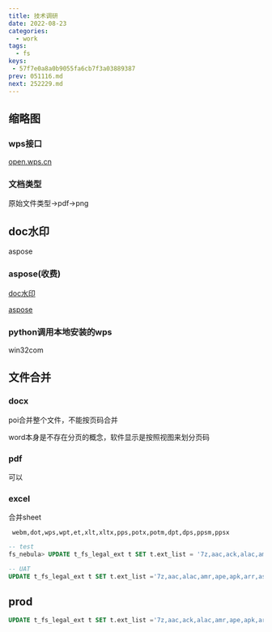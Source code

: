 ```yaml
---
title: 技术调研
date: 2022-08-23
categories:
  - work
tags:
  - fs
keys:
 - 57f7e0a8a0b9055fa6cb7f3a03889387
prev: 051116.md
next: 252229.md
---
```




<!-- more -->

## 缩略图

### wps接口

[open.wps.cn](https://open.wps.cn/docs/file-convert/AccessKnow)

### 文档类型

原始文件类型->pdf->png

## doc水印

aspose

### aspose(收费)

[doc水印](http://cf.taimei.com/pages/viewpage.action?pageId=42768287)

[aspose](https://purchase.aspose.com/pricing)

### python调用本地安装的wps

win32com

## 文件合并

### docx

poi合并整个文件，不能按页码合并

word本身是不存在分页的概念，软件显示是按照视图来划分页码

### pdf

可以

### excel

合并sheet


```
 webm,dot,wps,wpt,et,xlt,xltx,pps,potx,potm,dpt,dps,ppsm,ppsx
```

```SQL
-- test
fs_nebula> UPDATE t_fs_legal_ext t SET t.ext_list = '7z,aac,ack,alac,amr,ape,apk,arr,asc,avi,awb,awb,bmp,caj,cer,config,crt,crx,csv,dat,dat,dll,dmp,doc,docm,docx,dotx,eml,exe,flac,flv,gif,gzip,html,ipa,ixo,jpeg,jpg,json,mdf,mkv,mmap,mov,mp3,mp4,mpeg,mpg,msg,msi,ogg,ovpn,p7b,pdb,pdf,pem,png,ppt,pptm,pptx,rar,raw,reg,rtf,sas,sas7bdat,seq,sha1,svg,tgz,tif,ts,txt,url,vsdx,wav,wma,wmv,wrf,xls,xlsm,xlsx,xmind,xml,xpt,zip,gz,dcm,tiff,.log,pst,srt,vtt,hpi,bin,pfx,heic,m4a,so,smp,res,mdi,xltm,sas7bcat,webm,dot,wps,wpt,et,xlt,xltx,pps,potx,potm,dpt,dps,ppsm,ppsx' WHERE t.id = '1';
```

```SQL
-- UAT
UPDATE t_fs_legal_ext t SET t.ext_list ='7z,aac,alac,amr,ape,apk,arr,asc,avi,awb,awb,aw5,bmp,caj,cer,config,crt,crx,csv,dat,dat,dll,dmp,doc,docm,docx,dotx,eml,exe,flac,flv,gif,gzip,html,ipa,ixo,jpeg,jpg,json,mdf,mkv,mmap,mov,mp3,mp4,mpeg,mpg,msg,msi,ogg,ovpn,p7b,pdb,pdf,pem,png,ppt,pptm,pptx,rar,raw,reg,rtf,sas,sas7bdat,seq,sha1,svg,tgz,tif,ts,txt,url,vsdx,wav,wma,wmv,wrf,xls,xlsm,xlsx,xmind,xml,xpt,zip,gz,dcm,pst,srt,vtt,pfx,heic,m4a,bin,enl,xlsb,arf,mpp,smp,res,mdi,xltm,sas7bcat,webm,dot,wps,wpt,et,xlt,xltx,pps,potx,potm,dpt,dps,ppsm,ppsx' where t.id='8a8380b06dee3037016df1f62f96004c';
```
## prod

```SQL
UPDATE t_fs_legal_ext t SET t.ext_list ='7z,aac,ack,alac,amr,ape,apk,arr,asc,avi,awb,awb,bmp,caj,cer,config,crt,crx,csv,dat,dat,dll,dmp,doc,docm,docx,dotx,eml,exe,flac,flv,gif,gzip,html,ipa,ixo,jpeg,jpg,json,mdf,mkv,mmap,mov,mp3,mp4,mpeg,mpg,msg,msi,ogg,ovpn,p7b,pdb,pdf,pem,png,ppt,pptm,pptx,rar,raw,reg,rtf,sas,sas7bdat,seq,sha1,svg,tgz,tif,ts,txt,url,vsdx,wav,wma,wmv,wrf,xls,xlsm,xlsx,xmind,xml,xpt,zip,xsl,gz,dcm,tiff,log,lst,m4a,pst,srt,vtt,pfx,fld,m4a,webp,bin,enl,xlsb,arf,mpp,smp,res,sketch,mdi,xltm,sas7bcat,webm,dot,wps,wpt,et,xlt,xltx,pps,potx,potm,dpt,dps,ppsm,ppsx' where t.id='8a81811b6dba218d016df1f8ca2d01ca';
```
